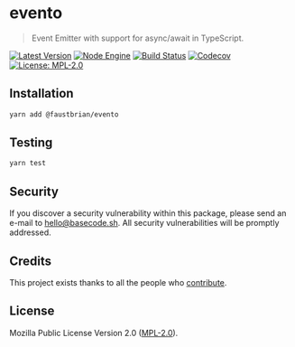 # evento

> Event Emitter with support for async/await in TypeScript.

[![Latest Version](https://badgen.now.sh/npm/v/@faustbrian/evento)](https://www.npmjs.com/package/@faustbrian/evento)
[![Node Engine](https://badgen.now.sh/npm/node/@faustbrian/evento)](https://www.npmjs.com/package/@faustbrian/evento)
[![Build Status](https://badgen.now.sh/circleci/github/faustbrian/evento)](https://circleci.com/gh/faustbrian/evento)
[![Codecov](https://badgen.now.sh/codecov/c/github/faustbrian/evento)](https://codecov.io/gh/faustbrian/evento)
[![License: MPL-2.0](https://badgen.now.sh/badge/license/MPL-2.0/green)](https://mozilla.org/MPL/2.0/)

## Installation

```bash
yarn add @faustbrian/evento
```

## Testing

```bash
yarn test
```

## Security

If you discover a security vulnerability within this package, please send an e-mail to hello@basecode.sh. All security vulnerabilities will be promptly addressed.

## Credits

This project exists thanks to all the people who [contribute](../../contributors).

## License

Mozilla Public License Version 2.0 ([MPL-2.0](./LICENSE)).
